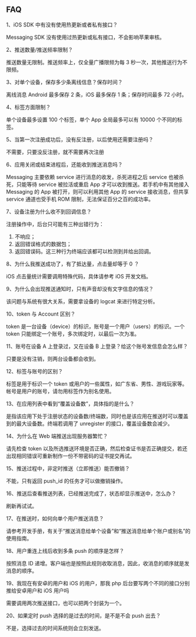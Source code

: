 ## FAQ

1、iOS SDK 中有没有使用热更新或者私有接口？

Messaging SDK 没有使用过热更新或私有接口，不会影响苹果审核。

2、推送数量/推送频率限制？

推送数量无限制。推送频率上，仅全量广播限频为每 3 秒一次，其他推送行为不限频。

3、对单个设备，保存多少条离线信息？保存时间？

离线消息 Android 最多保存 2 条，iOS 最多保存 1 条；保存时间最多 72 小时。

4、标签方面限制？

单个设备最多设置 100 个标签，单个 App 全局最多可以有 10000 个不同的标签。


5、当第一次注册成功后，没有反注册，以后使用还需要注册吗？

不需要，只要没反注册，就不需要再次注册


6、应用关闭或结束进程后，还能收到推送消息吗？

Messaging 主要依赖 service 进行消息的收发，杀死进程之后 service 也被杀死，只能等待 service 被拉活或重启 App 才可以收到推送。若手机中有其他接入 Messaging 的 App 被打开，则可以利用其他 App 的 service 接收消息，但共享 service 通道也受手机 ROM 限制，无法保证百分之百的成功率。

7、设备注册为什么收不到回调信息？

注册操作中，后台只可能有三种出错行为：

1. 不响应；
2. 返回错误格式的数据包；
3. 返回错误码。这三种行为终端应该都可以检测到并给出回调。

8、为什么我推送成功了，有了抵达量，点击量却等于 0 ？

iOS 点击量统计需要调用特殊代码，具体请参考 iOS 开发文档。

9、为什么会出现推送通知时，只有声音却没有文字信息的情况？

该问题与系统有很大关系，需要拿设备的 logcat 来进行特定分析。

10、token 与 Account 区别？

token 是一台设备（device）的标识，账号是一个用户（users）的标识。一个 token 只能绑定一个账号，多次绑定时，以最后一次为准。

11、账号在设备 A 上登录过，又在设备 B 上登录？给这个账号发信息会怎么样？

只要是没有注销，则两台设备都会收到。

12、标签与账号的区别？

标签是用于标识一个 token 或用户的一些属性，如广东省、男性、游戏玩家等。帐号是用户的账号，请勿用标签作为别名使用。

13、在应用列表中看到“覆盖设备数”，具体指的是什么？

是指该应用下处于注册状态的设备数/终端数，同时也是该应用在推送时可以覆盖到的最大设备数。终端若调用了 unregister 的接口，覆盖设备数会减少。

14、为什么在 Web 端推送出现服务器繁忙？

请先检查 token 以及所选推送环境是否正确，然后检查证书是否正确提交，若还出现相同错误可重新制作一份不带密码的证书提交再试。

15、推送过程中，非定时推送（立即推送）能否撤销？

不能，只有返回 push_id 的任务才可以做撤销操作。

16、推送后查看推送列表，已经推送完成了，状态却显示推送中，怎么办？

刷新再试试。

17、在推送时，如何向单个用户推送消息？

请参考开发手册，有关于“推送消息给单个设备”和“推送消息给单个账户或别名”的使用指南。

18、用户重连上线后收到多条 push 的顺序是怎样？

按照消息 ID 递增。客户端也是按照此规则收取消息，因此，收消息的顺序就是发消息的顺序。

19、我现在有安卓的用户和 iOS 的用户，那我 php 后台要写两个不同的接口分别推给安卓用户和 iOS 用户吗

需要调用两次推送接口，也可以把两个封装为一个。

20、如果定时 push 选择的是过去的时间，是不是不会 push 出去？

不是，选择过去的时间系统则会立刻发送。

